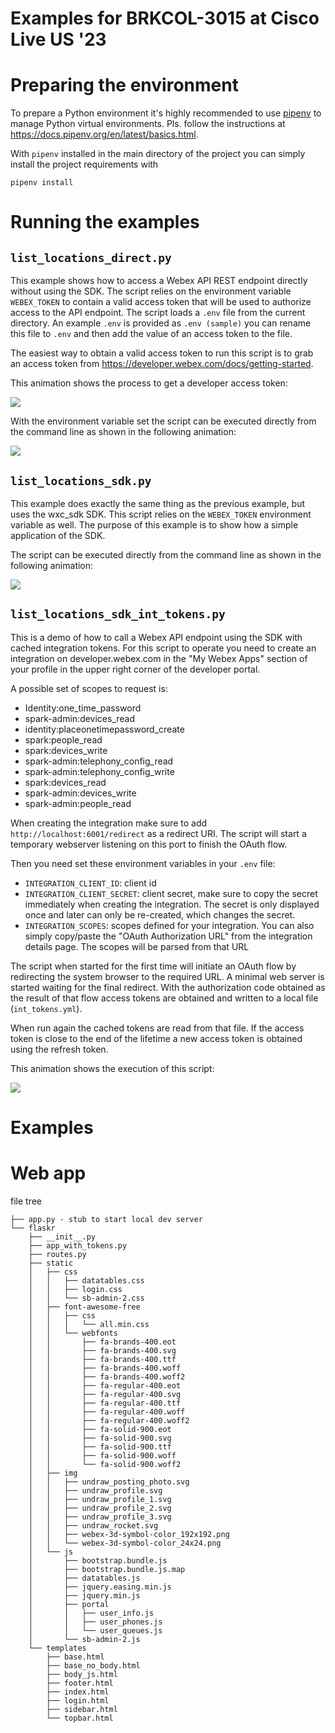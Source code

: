 # Examples for BRKCOL-3015 at Cisco Live US '23

# Preparing the environment

To prepare a Python environment it's
highly recommended to use [pipenv](https://docs.pipenv.org/en/latest/index.html) to manage Python virtual environments.
Pls. follow the instructions at https://docs.pipenv.org/en/latest/basics.html.

With `pipenv` installed in the main directory of the project you can simply install the project requirements with

    pipenv install

# Running the examples

## `list_locations_direct.py`

This example shows how to access a Webex API REST endpoint directly without using the SDK. The script relies on the
environment variable `WEBEX_TOKEN` to contain a valid access token that will be used to authorize access to the API
endpoint. The script loads a `.env` file from the current directory. An example `.env` is provided as `.env (sample)`
you can rename this file to `.env` and then add the value of an access token to the file.

The easiest way to obtain a valid access token to run this script is to grab an access token
from https://developer.webex.com/docs/getting-started.

This animation shows the process to get a developer access token:

![](.README_images/personal%20access%20token.gif)

With the environment variable set the script can be executed directly from the command line as shown in the following
animation:

![](.README_images/list_locations_direct.gif)

## `list_locations_sdk.py`

This example does exactly the same thing as the previous example, but uses the wxc_sdk SDK. This script relies on
the `WEBEX_TOKEN` environment variable as well. The purpose of this example is to show how a simple application of the
SDK.

The script can be executed directly from the command line as shown in the following
animation:

![](.README_images/list_locations_sdk.gif)

## `list_locations_sdk_int_tokens.py`

This is a demo of how to call a Webex API endpoint using the SDK with cached integration tokens. For this script to
operate you need to create an integration on developer.webex.com in the "My Webex Apps" section of your profile in the
upper right corner of the developer portal.

A possible set of scopes to request is:

* Identity:one_time_password
* spark-admin:devices_read
* identity:placeonetimepassword_create
* spark:people_read
* spark:devices_write
* spark-admin:telephony_config_read
* spark-admin:telephony_config_write
* spark:devices_read
* spark-admin:devices_write
* spark-admin:people_read

When creating the integration make sure to add `http://localhost:6001/redirect` as a redirect URI. The script will start
a temporary webserver listening on this port to finish the OAuth flow.

Then you need set these environment variables in your `.env` file:

* `INTEGRATION_CLIENT_ID`: client id
* `INTEGRATION_CLIENT_SECRET`: client secret, make sure to copy the secret immediately when creating the integration. The
  secret is only displayed once and later can only be re-created, which changes the secret.
* `INTEGRATION_SCOPES`: scopes defined for your integration. You can also simply copy/paste the "OAuth Authorization
  URL" from the integration details page. The scopes will be parsed from that URL

The script when started for the first time will initiate an OAuth flow by redirecting the system browser to the required URL. A minimal web server is started waiting for the final redirect. With the authorization code obtained as the result of that flow access tokens are obtained and written to a local file (`int_tokens.yml`).

When run again the cached tokens are read from that file. If the access token is close to the end of the lifetime a new access token is obtained using the refresh token.

This animation shows the execution of this script:

![](.README_images/integration%20tokens.gif)

# Examples

# Web app

file tree

    ├── app.py - stub to start local dev server
    └── flaskr
        ├── __init__.py
        ├── app_with_tokens.py
        ├── routes.py
        ├── static
        │   ├── css
        │   │   ├── datatables.css
        │   │   ├── login.css
        │   │   └── sb-admin-2.css
        │   ├── font-awesome-free
        │   │   ├── css
        │   │   │   └── all.min.css
        │   │   └── webfonts
        │   │       ├── fa-brands-400.eot
        │   │       ├── fa-brands-400.svg
        │   │       ├── fa-brands-400.ttf
        │   │       ├── fa-brands-400.woff
        │   │       ├── fa-brands-400.woff2
        │   │       ├── fa-regular-400.eot
        │   │       ├── fa-regular-400.svg
        │   │       ├── fa-regular-400.ttf
        │   │       ├── fa-regular-400.woff
        │   │       ├── fa-regular-400.woff2
        │   │       ├── fa-solid-900.eot
        │   │       ├── fa-solid-900.svg
        │   │       ├── fa-solid-900.ttf
        │   │       ├── fa-solid-900.woff
        │   │       └── fa-solid-900.woff2
        │   ├── img
        │   │   ├── undraw_posting_photo.svg
        │   │   ├── undraw_profile.svg
        │   │   ├── undraw_profile_1.svg
        │   │   ├── undraw_profile_2.svg
        │   │   ├── undraw_profile_3.svg
        │   │   ├── undraw_rocket.svg
        │   │   ├── webex-3d-symbol-color_192x192.png
        │   │   └── webex-3d-symbol-color_24x24.png
        │   └── js
        │       ├── bootstrap.bundle.js
        │       ├── bootstrap.bundle.js.map
        │       ├── datatables.js
        │       ├── jquery.easing.min.js
        │       ├── jquery.min.js
        │       ├── portal
        │       │   ├── user_info.js
        │       │   ├── user_phones.js
        │       │   └── user_queues.js
        │       └── sb-admin-2.js
        └── templates
            ├── base.html
            ├── base_no_body.html
            ├── body_js.html
            ├── footer.html
            ├── index.html
            ├── login.html
            ├── sidebar.html
            └── topbar.html